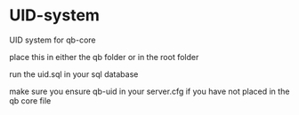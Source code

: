 # UID-system
UID system for qb-core

place this in either the qb folder or in the root folder 

run the uid.sql in your sql database 


make sure you ensure qb-uid in your server.cfg if you have not placed in the qb core file

